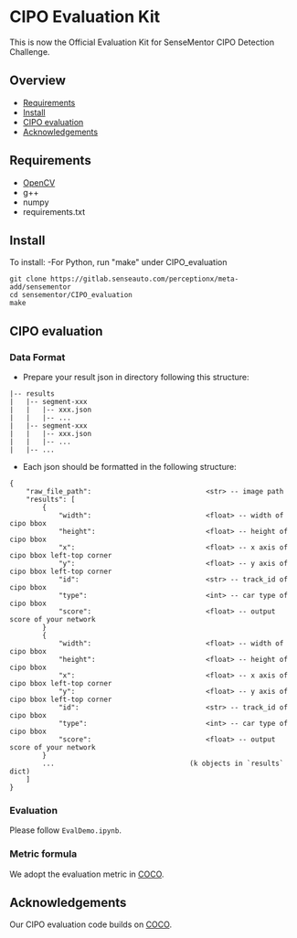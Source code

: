 # CIPO Evaluation Kit

This is now the Official Evaluation Kit for SenseMentor CIPO Detection Challenge.

## Overview
- [Requirements](#a-name"requirement"a-requirements)
- [Install](#a-name"install"a-install)
- [CIPO evaluation](#a-name"cipoeval"a-cipo-evaluation)
- [Acknowledgements](#a-name"ack"a-acknowledgements)

##  <a name="requirement"></a> Requirements
- [OpenCV](https://github.com/opencv/opencv)
- g++
- numpy
- requirements.txt

##  <a name="install"></a> Install
To install:
-For Python, run "make" under CIPO_evaluation
```
git clone https://gitlab.senseauto.com/perceptionx/meta-add/sensementor
cd sensementor/CIPO_evaluation
make
```

##  <a name="cipo_eval"></a> CIPO evaluation

### Data Format
- Prepare your result json in directory following this structure:
```
|-- results
|   |-- segment-xxx
|   |   |-- xxx.json
|   |   |-- ...
|   |-- segment-xxx
|   |   |-- xxx.json
|   |   |-- ...
|   |-- ...
```
- Each json should be formatted in the following structure:
```
{
    "raw_file_path":                            <str> -- image path
    "results": [
        {
            "width":                            <float> -- width of cipo bbox
            "height":                           <float> -- height of cipo bbox
            "x":                                <float> -- x axis of cipo bbox left-top corner
            "y":                                <float> -- y axis of cipo bbox left-top corner
            "id":                               <str> -- track_id of cipo bbox
            "type":                             <int> -- car type of cipo bbox
            "score":                            <float> -- output score of your network
        }
        {
            "width":                            <float> -- width of cipo bbox
            "height":                           <float> -- height of cipo bbox
            "x":                                <float> -- x axis of cipo bbox left-top corner
            "y":                                <float> -- y axis of cipo bbox left-top corner
            "id":                               <str> -- track_id of cipo bbox
            "type":                             <int> -- car type of cipo bbox
            "score":                            <float> -- output score of your network
        }
        ...                                 (k objects in `results` dict)
    ]
}
```


### Evaluation
Please follow `EvalDemo.ipynb`.

### Metric formula
We adopt the evaluation metric in [COCO](https://github.com/cocodataset/cocoapi).


##  <a name="ack"></a> Acknowledgements
Our CIPO evaluation code builds on [COCO](https://github.com/cocodataset/cocoapi).
